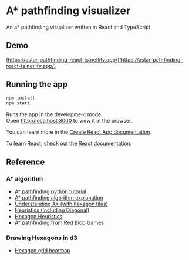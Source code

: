 # A* pathfinding visualizer

An a* pathfinding visualizer written in React and TypeScript

## Demo
[https://astar-pathfinding-react-ts.netlify.app/](https://astar-pathfinding-react-ts.netlify.app/)

## Running the app

```sh
npm install
npm start
```
Runs the app in the development mode.\
Open [http://localhost:3000](http://localhost:3000) to view it in the browser.

You can learn more in the [Create React App documentation](https://facebook.github.io/create-react-app/docs/getting-started).

To learn React, check out the [React documentation](https://reactjs.org/).


## Reference

### A* algorithm
- [A* pathfinding python tutorial](https://www.youtube.com/watch?v=JtiK0DOeI4A)
- [A* pathfinding algorithm explanation](https://www.youtube.com/watch?v=-L-WgKMFuhE)
- [Understanding A* (with hexagon tiles)](https://www.youtube.com/watch?v=i0x5fj4PqP4)
- [Heuristics (Including Diagonal)](https://theory.stanford.edu/~amitp/GameProgramming/Heuristics.html)
- [Hexagon Heuristics](https://blog.theknightsofunity.com/pathfinding-on-a-hexagonal-grid-a-algorithm/)
- [A* pathfinding from Red Blob Games](https://theory.stanford.edu/~amitp/GameProgramming/)

### Drawing Hexagons in d3
- [Hexagon grid heatmap](https://observablehq.com/@nbremer/hexagon-grid-heatmap)

